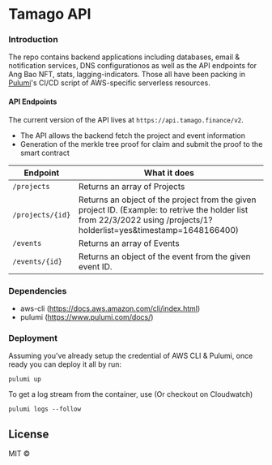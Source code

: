 # Tamago API

### Introduction

The repo contains backend applications including databases, email & notification services, DNS configurationos as well as the API endpoints for Ang Bao NFT, stats, lagging-indicators. Those all have been packing in [Pulumi](https://www.pulumi.com/)'s CI/CD script of AWS-specific serverless resources.  

#### API Endpoints

The current version of the API lives at ```https://api.tamago.finance/v2```.

- The API allows the backend fetch the project and event information
- Generation of the merkle tree proof for claim and submit the proof to the smart contract

| Endpoint | What it does |
| ------------- | -------------|
| ```/projects``` | Returns an array of Projects  
| ```/projects/{id}``` | Returns an object of the project from the given project ID. (Example: to retrive the holder list from 22/3/2022 using /projects/1?holderlist=yes&timestamp=1648166400)
| ```/events``` | Returns an array of Events  
| ```/events/{id}``` | Returns an object of the event from the given event ID.

<body id="basics"></body>

### Dependencies

- aws-cli (https://docs.aws.amazon.com/cli/index.html)
- pulumi (https://www.pulumi.com/docs/)

### Deployment

Assuming you've already setup the credential of AWS CLI & Pulumi, once ready you can deploy it all by run: 

```
pulumi up
```

To get a log stream from the container, use (Or checkout on Cloudwatch)

```
pulumi logs --follow
```


## License

MIT ©
